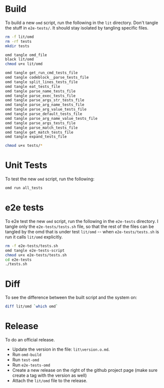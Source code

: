 # Build

To build a new `omd` script, run the following in the `lit` directory. Don't tangle the stuff in `e2e-tests/`. It should stay isolated by tangling specific files.

```bash {name=build-omd menu=true}
rm -f lit/omd
rm -rf tests
mkdir tests

omd tangle omd_file
black lit/omd
chmod u+x lit/omd

omd tangle get_run_cmd_tests_file
omd tangle codeblock__parse_tests_file
omd tangle split_lines_tests_file
omd tangle eat_tests_file
omd tangle parse_name_tests_file
omd tangle parse_exec_tests_file
omd tangle parse_args_str_tests_file
omd tangle parse_arg_name_tests_file
omd tangle parse_arg_value_tests_file
omd tangle parse_default_tests_file
omd tangle parse_arg_name_value_tests_file
omd tangle parse_args_tests_file
omd tangle parse_match_tests_file
omd tangle get_match_tests_file
omd tangle expand_tests_file

chmod u+x tests/*
```

# Unit Tests
To test the new `omd` script, run the following:

```bash
omd run all_tests
```

# e2e tests

To e2e test the new `omd` script, run the following in the `e2e-tests` directory. I tangle only the `e2e-tests/tests.sh` file, so that the rest of the files can be tangled by the omd that is under test `lit/omd` -- when `e2e-tests/tests.sh` is run it calls `lit/omd` explicitly.

```bash {name=e2e-tests-omd menu=true}
rm -f e2e-tests/tests.sh
omd tangle e2e-tests-script
chmod u+x e2e-tests/tests.sh
cd e2e-tests
./tests.sh
```

# Diff

To see the difference between the built script and the system on:

```bash {name=diff menu=true}
diff lit/omd `which omd`
```

# Release

To do an official release.

- Update the version in the file: `lit\version.o.md`.
- Run `omd-build`
- Run `test-omd`
- Run `e2e-tests-omd`
- Create a new release on the right of the github project page (make sure create a tag with the version as well)
- Attach the `lit/omd` file to the release.
